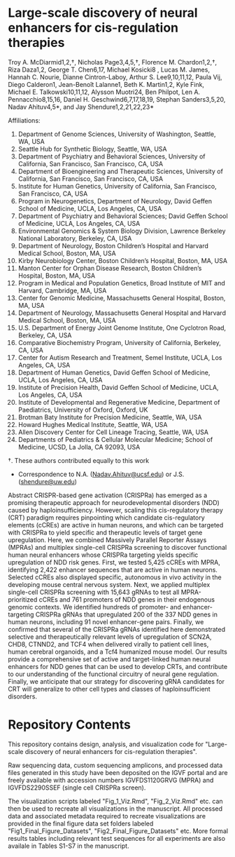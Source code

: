 # Large-scale discovery of neural enhancers for cis-regulation therapies 

Troy A. McDiarmid1,2,†, Nicholas Page3,4,5,†, Florence M. Chardon1,2,†, Riza Daza1,2, George T. Chen6,17, Michael Kosicki8 , Lucas M. James, Hannah C. Nourie, Dianne Cintron-Laboy, Arthur S. Lee9,10,11,12, Paula Vij, Diego Calderon1, Jean-Benoît Lalanne1, Beth K. Martin1,2, Kyle Fink, Michael E. Talkowski10,11,12, Alysson Muotri24, Ben Philpot, Len A. Pennacchio8,15,16, Daniel H. Geschwind6,7,17,18,19, Stephan Sanders3,5,20, Nadav Ahituv4,5*, and Jay Shendure1,2,21,22,23*

Affiliations:
1. Department of Genome Sciences, University of Washington, Seattle, WA, USA
2. Seattle Hub for Synthetic Biology, Seattle, WA, USA
3. Department of Psychiatry and Behavioral Sciences, University of California, San Francisco, San Francisco, CA, USA
4. Department of Bioengineering and Therapeutic Sciences, University of California, San Francisco, San Francisco, CA, USA
5. Institute for Human Genetics, University of California, San Francisco, San Francisco, CA, USA
6. Program in Neurogenetics, Department of Neurology, David Geffen School of Medicine, UCLA, Los Angeles, CA, USA
7. Department of Psychiatry and Behavioral Sciences; David Geffen School of Medicine, UCLA, Los Angeles, CA, USA
8. Environmental Genomics & System Biology Division, Lawrence Berkeley National Laboratory, Berkeley, CA, USA
9. Department of Neurology, Boston Children’s Hospital and Harvard Medical School, Boston, MA, USA
10. Kirby Neurobiology Center, Boston Children’s Hospital, Boston, MA, USA
11. Manton Center for Orphan Disease Research, Boston Children’s Hospital, Boston, MA, USA
12. Program in Medical and Population Genetics, Broad Institute of MIT and Harvard, Cambridge, MA, USA
13. Center for Genomic Medicine, Massachusetts General Hospital, Boston, MA, USA
14. Department of Neurology, Massachusetts General Hospital and Harvard Medical School, Boston, MA, USA
15. U.S. Department of Energy Joint Genome Institute, One Cyclotron Road, Berkeley, CA, USA
16. Comparative Biochemistry Program, University of California, Berkeley, CA, USA
17. Center for Autism Research and Treatment, Semel Institute, UCLA, Los Angeles, CA, USA
18. Department of Human Genetics, David Geffen School of Medicine, UCLA, Los Angeles, CA, USA
19. Institute of Precision Health, David Geffen School of Medicine, UCLA, Los Angeles, CA, USA
20. Institute of Developmental and Regenerative Medicine, Department of Paediatrics, University of Oxford, Oxford, UK
21. Brotman Baty Institute for Precision Medicine, Seattle, WA, USA
22. Howard Hughes Medical Institute, Seattle, WA, USA
23. Allen Discovery Center for Cell Lineage Tracing, Seattle, WA, USA
24. Departments of Pediatrics & Cellular Molecular Medicine; School of Medicine, UCSD, La Jolla, CA 92093, USA

†. These authors contributed equally to this work
          
* Correspondence to N.A. (Nadav.Ahituv@ucsf.edu) or J.S. (shendure@uw.edu)

Abstract
CRISPR-based gene activation (CRISPRa) has emerged as a promising therapeutic approach for neurodevelopmental disorders (NDD) caused by haploinsufficiency. However, scaling this cis-regulatory therapy (CRT) paradigm requires pinpointing which candidate cis-regulatory elements (cCREs) are active in human neurons, and which can be targeted with CRISPRa to yield specific and therapeutic levels of target gene upregulation. Here, we combined Massively Parallel Reporter Assays (MPRAs) and multiplex single-cell CRISPRa screening to discover functional human neural enhancers whose CRISPRa targeting yields specific upregulation of NDD risk genes. First, we tested 5,425 cCREs with MPRA, identifying 2,422 enhancer sequences that are active in human neurons. Selected cCREs also displayed specific, autonomous in vivo activity in the developing mouse central nervous system. Next, we applied multiplex single-cell CRISPRa screening with 15,643 gRNAs to test all MPRA-prioritized cCREs and 761 promoters of NDD genes in their endogenous genomic contexts. We identified hundreds of promoter- and enhancer-targeting CRISPRa gRNAs that upregulated 200 of the 337 NDD genes in human neurons, including 91 novel enhancer-gene pairs. Finally, we confirmed that several of the CRISPRa gRNAs identified here demonstrated selective and therapeutically relevant levels of upregulation of SCN2A, CHD8, CTNND2, and TCF4 when delivered virally to patient cell lines, human cerebral organoids, and a Tcf4 humanized mouse model. Our results provide a comprehensive set of active and target-linked human neural enhancers for NDD genes that can be used to develop CRTs, and contribute to our understanding of the functional circuitry of neural gene regulation. Finally, we anticipate that our strategy for discovering gRNA candidates for CRT will generalize to other cell types and classes of haploinsufficient disorders.





# Repository Contents


This repository contains design, analysis, and visualization code for "Large-scale discovery of neural enhancers for cis-regulation therapies". 

Raw sequencing data, custom sequencing amplicons, and processed data files generated in this study have been deposited on the IGVF portal and are freely available with accession numbers IGVFDS1120GRVG (MPRA) and IGVFDS2290SSEF (single cell CRISPRa screen). 

The visualization scripts labeled "Fig_1_Viz.Rmd", "Fig_2_Viz.Rmd" etc. can then be used to recreate all visualizations in the manuscript. All processed data and associated metadata required to recreate visualizations are provided in the final figure data set folders labeled "Fig1_Final_Figure_Datasets", "Fig2_Final_Figure_Datasets" etc. More formal results tables including relevant test sequences for all experiments are also availale in Tables S1-S7 in the manuscript. 
